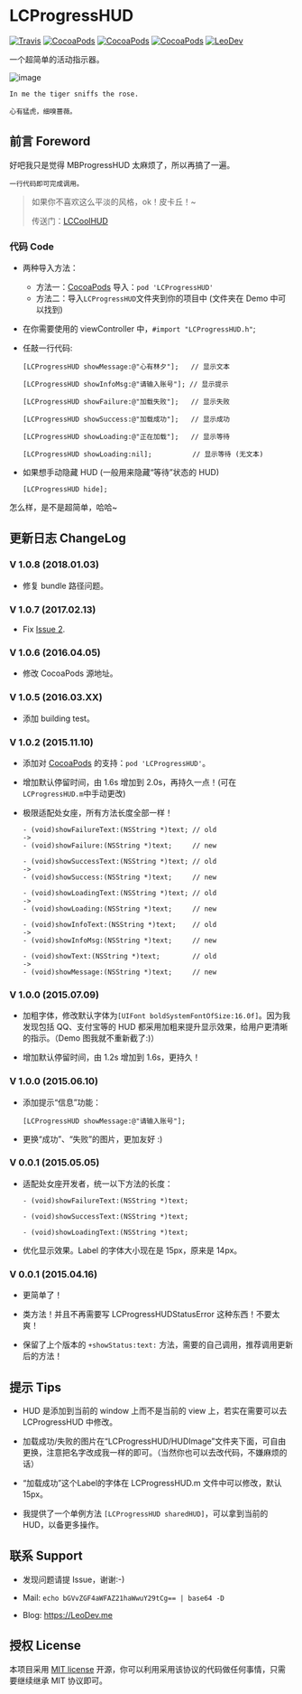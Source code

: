 # LCProgressHUD

[![Travis](https://img.shields.io/travis/iTofu/LCProgressHUD.svg?style=flat)](https://travis-ci.org/iTofu/LCProgressHUD)
[![CocoaPods](https://img.shields.io/cocoapods/v/LCProgressHUD.svg)](http://cocoadocs.org/docsets/LCProgressHUD)
[![CocoaPods](https://img.shields.io/cocoapods/l/LCProgressHUD.svg)](https://raw.githubusercontent.com/iTofu/LCProgressHUD/master/LICENSE)
[![CocoaPods](https://img.shields.io/cocoapods/p/LCProgressHUD.svg)](http://cocoadocs.org/docsets/LCProgressHUD)
[![LeoDev](https://img.shields.io/badge/blog-LeoDev.me-brightgreen.svg)](http://leodev.me)

一个超简单的活动指示器。

![image](https://raw.githubusercontent.com/iTofu/LCProgressHUD/master/HUDemo.gif)

````
In me the tiger sniffs the rose.

心有猛虎，细嗅蔷薇。
````

## 前言 Foreword

好吧我只是觉得 MBProgressHUD 太麻烦了，所以再搞了一遍。

```
一行代码即可完成调用。
```

> 如果你不喜欢这么平淡的风格，ok！皮卡丘！~
>
> 传送门：[LCCoolHUD](https://github.com/iTofu/LCCoolHUD)



### 代码 Code

* 两种导入方法：
  - 方法一：[CocoaPods](https://cocoapods.org/) 导入：`pod 'LCProgressHUD'`
  - 方法二：导入`LCProgressHUD`文件夹到你的项目中 (文件夹在 Demo 中可以找到)

* 在你需要使用的 viewController 中，`#import "LCProgressHUD.h"`;

* 任敲一行代码:

  ```objc
  [LCProgressHUD showMessage:@"心有林夕"];   // 显示文本

  [LCProgressHUD showInfoMsg:@"请输入账号"]; // 显示提示

  [LCProgressHUD showFailure:@"加载失败"];   // 显示失败

  [LCProgressHUD showSuccess:@"加载成功"];   // 显示成功

  [LCProgressHUD showLoading:@"正在加载"];   // 显示等待

  [LCProgressHUD showLoading:nil];          // 显示等待 (无文本)
  ```

* 如果想手动隐藏 HUD (一般用来隐藏“等待”状态的 HUD)

  ```objc
  [LCProgressHUD hide];
  ```

怎么样，是不是超简单，哈哈~



## 更新日志 ChangeLog


### V 1.0.8 (2018.01.03)

* 修复 bundle 路径问题。


### V 1.0.7 (2017.02.13)

* Fix [Issue 2](https://github.com/iTofu/LCProgressHUD/issues/2).


### V 1.0.6 (2016.04.05)

* 修改 CocoaPods 源地址。


### V 1.0.5 (2016.03.XX)

* 添加 building test。


### V 1.0.2 (2015.11.10)

* 添加对 [CocoaPods](https://cocoapods.org/) 的支持：`pod 'LCProgressHUD'`。

* 增加默认停留时间，由 1.6s 增加到 2.0s，再持久一点！(可在`LCProgressHUD.m`中手动更改)

* 极限适配处女座，所有方法长度全部一样！

  ```objc
  - (void)showFailureText:(NSString *)text; // old
  ->
  - (void)showFailure:(NSString *)text;     // new

  - (void)showSuccessText:(NSString *)text; // old
  ->
  - (void)showSuccess:(NSString *)text;     // new

  - (void)showLoadingText:(NSString *)text; // old
  ->
  - (void)showLoading:(NSString *)text;     // new

  - (void)showInfoText:(NSString *)text;    // old
  ->
  - (void)showInfoMsg:(NSString *)text;     // new

  - (void)showText:(NSString *)text;        // old
  ->
  - (void)showMessage:(NSString *)text;     // new
  ```


### V 1.0.0 (2015.07.09)

* 加粗字体，修改默认字体为`[UIFont boldSystemFontOfSize:16.0f]`。因为我发现包括 QQ、支付宝等的 HUD 都采用加粗来提升显示效果，给用户更清晰的指示。（Demo 图我就不重新截了:)）

* 增加默认停留时间，由 1.2s 增加到 1.6s，更持久！


### V 1.0.0 (2015.06.10)

* 添加提示“信息”功能：

  ````objc
  [LCProgressHUD showMessage:@"请输入账号"];
  ````

* 更换“成功”、“失败”的图片，更加友好 :)


### V 0.0.1 (2015.05.05)

* 适配处女座开发者，统一以下方法的长度：

  ```objc
  - (void)showFailureText:(NSString *)text;

  - (void)showSuccessText:(NSString *)text;

  - (void)showLoadingText:(NSString *)text;
  ```

* 优化显示效果。Label 的字体大小现在是 15px，原来是 14px。


### V 0.0.1 (2015.04.16)

* 更简单了！

* 类方法！并且不再需要写 LCProgressHUDStatusError 这种东西！不要太爽！

* 保留了上个版本的 `+showStatus:text:` 方法，需要的自己调用，推荐调用更新后的方法！



## 提示 Tips

* HUD 是添加到当前的 window 上而不是当前的 view 上，若实在需要可以去 LCProgressHUD 中修改。

* 加载成功/失败的图片在“LCProgressHUD/HUDImage”文件夹下面，可自由更换，注意把名字改成我一样的即可。（当然你也可以去改代码，不嫌麻烦的话）

* “加载成功”这个Label的字体在 LCProgressHUD.m 文件中可以修改，默认 15px。

* 我提供了一个单例方法 `[LCProgressHUD sharedHUD]`，可以拿到当前的 HUD，以备更多操作。



## 联系 Support

* 发现问题请提 Issue，谢谢:-)

* Mail: `echo bGVvZGF4aWFAZ21haWwuY29tCg== | base64 -D`

* Blog: https://LeoDev.me


## 授权 License

本项目采用 [MIT license](http://opensource.org/licenses/MIT) 开源，你可以利用采用该协议的代码做任何事情，只需要继续继承 MIT 协议即可。
